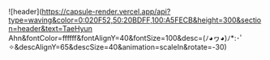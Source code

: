 ![header](https://capsule-render.vercel.app/api?type=waving&color=0:020F52,50:20BDFF,100:A5FECB&height=300&section=header&text=TaeHyun Ahn&fontColor=ffffff&fontAlignY=40&fontSize=100&desc=(ﾉ◕ヮ◕)ﾉ*:･ﾟ✧&descAlignY=65&descSize=40&animation=scaleIn&rotate=-30)
